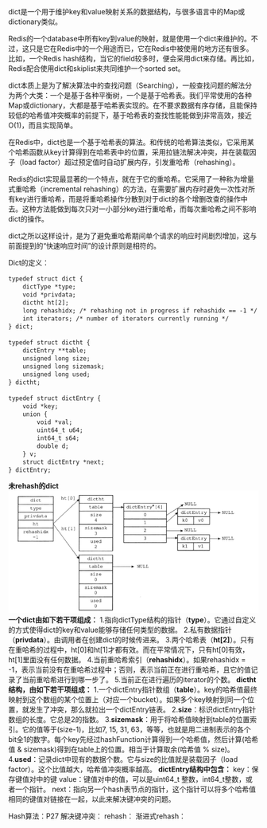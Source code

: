 dict是一个用于维护key和value映射关系的数据结构，与很多语言中的Map或dictionary类似。

Redis的一个database中所有key到value的映射，就是使用一个dict来维护的。不过，这只是它在Redis中的一个用途而已，它在Redis中被使用的地方还有很多。比如，一个Redis hash结构，当它的field较多时，便会采用dict来存储。再比如，Redis配合使用dict和skiplist来共同维护一个sorted set。

dict本质上是为了解决算法中的查找问题（Searching），一般查找问题的解法分为两个大类：一个是基于各种平衡树，一个是基于哈希表。我们平常使用的各种Map或dictionary，大都是基于哈希表实现的。在不要求数据有序存储，且能保持较低的哈希值冲突概率的前提下，基于哈希表的查找性能能做到非常高效，接近O(1)，而且实现简单。

在Redis中，dict也是一个基于哈希表的算法。和传统的哈希算法类似，它采用某个哈希函数从key计算得到在哈希表中的位置，采用拉链法解决冲突，并在装载因子（load factor）超过预定值时自动扩展内存，引发重哈希（rehashing）。

Redis的dict实现最显著的一个特点，就在于它的重哈希。它采用了一种称为增量式重哈希（incremental rehashing）的方法，在需要扩展内存时避免一次性对所有key进行重哈希，而是将重哈希操作分散到对于dict的各个增删改查的操作中去。这种方法能做到每次只对一小部分key进行重哈希，而每次重哈希之间不影响dict的操作。

dict之所以这样设计，是为了避免重哈希期间单个请求的响应时间剧烈增加，这与前面提到的“快速响应时间”的设计原则是相符的。

Dict的定义：


```
typedef struct dict {
    dictType *type;
    void *privdata;
    dictht ht[2];
    long rehashidx; /* rehashing not in progress if rehashidx == -1 */
    int iterators; /* number of iterators currently running */
} dict;
    
typedef struct dictht {
    dictEntry **table;
    unsigned long size;
    unsigned long sizemask;
    unsigned long used;
} dictht;

typedef struct dictEntry {
    void *key;
    union {
        void *val;
        uint64_t u64;
        int64_t s64;
        double d;
    } v;
    struct dictEntry *next;
} dictEntry;
```
**未rehash的dict**
![](/assets/dict.png)
**一个dict由如下若干项组成：**
1.指向dictType结构的指针（**type**）。它通过自定义的方式使得dict的key和value能够存储任何类型的数据。
2.私有数据指针（**privdata**）。由调用者在创建dict的时候传进来。
3.两个哈希表（**ht[2]**）。只有在重哈希的过程中，ht[0]和ht[1]才都有效。而在平常情况下，只有ht[0]有效，ht[1]里面没有任何数据。
4.当前重哈希索引（**rehashidx**）。如果rehashidx = -1，表示当前没有在重哈希过程中；否则，表示当前正在进行重哈希，且它的值记录了当前重哈希进行到哪一步了。
5.当前正在进行遍历的iterator的个数。
**dictht结构，由如下若干项组成：**
1.一个dictEntry指针数组（**table**）。key的哈希值最终映射到这个数组的某个位置上（对应一个bucket）。如果多个key映射到同一个位置，就发生了冲突，那么就拉出一个dictEntry链表。
2.**size**：标识dictEntry指针数组的长度。它总是2的指数。
3.**sizemask**：用于将哈希值映射到table的位置索引。它的值等于(size-1)，比如7, 15, 31, 63，等等，也就是用二进制表示的各个bit全1的数字。每个key先经过hashFunction计算得到一个哈希值，然后计算(哈希值 & sizemask)得到在table上的位置。相当于计算取余(哈希值 % size)。
4.**used**：记录dict中现有的数据个数。它与size的比值就是装载因子（load factor）。这个比值越大，哈希值冲突概率越高。
**dictEntry结构中包含：**
key：保存键值对中的键
value：键值对中的值，可以是uint64_t 整数，int64_t整数，或者一个指针。
next：指向另一个hash表节点的指针，这个指针可以将多个哈希值相同的键值对链接在一起，以此来解决键冲突的问题。

Hash算法：P27
解决键冲突：
rehash：
渐进式rehash：

